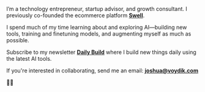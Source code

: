 I’m a technology entrepreneur, startup advisor, and growth consultant. I previously co-founded the ecommerce platform [**Swell**](https://swell.is). 

I spend much of my time learning about and exploring AI—building new tools, training and finetuning models, and augmenting myself as much as possible. 

Subscribe to my newsletter [**Daily Build**](https://dailybuild.co) where I build new things daily using the latest AI tools.

If you're interested in collaborating, send me an email: **joshua@voydik.com**

✌🏼
